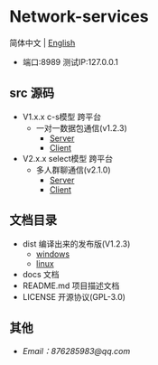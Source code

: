 # Network-services

 简体中文 | [English](./README.md)

  - 端口:8989 测试IP:127.0.0.1   

## src 源码
+ V1.x.x c-s模型 跨平台
  - 一对一数据包通信(v1.2.3)
    * [Server](https://github.com/Holy-YxY/Network-services/tree/master/src/Server/server_Tcp_cs_2.3.cpp)
    + [Client](https://github.com/Holy-YxY/Network-services/tree/master/src/Client/client_Tcp_cs_2.3.cpp)
+ V2.x.x select模型 跨平台
  - 多人群聊通信(v2.1.0)
    * [Server](https://github.com/Holy-YxY/Network-services/tree/master/src/Server/server_Tcp_select_1.0.cpp)
    + [Client](https://github.com/Holy-YxY/Network-services/tree/master/src/Client/client_Tcp_select_1.0.cpp)

## 文档目录  
+ dist  编译出来的发布版(V1.2.3)
  - [windows](https://github.com/Holy-YxY/Network-services/tree/master/dist/)
  - [linux](https://github.com/Holy-YxY/Network-services/tree/master/dist/Linux)
+ docs 文档 
+ README.md   项目描述文档
+ LICENSE     开源协议(GPL-3.0)
## 其他
  - _Email：876285983@qq.com_